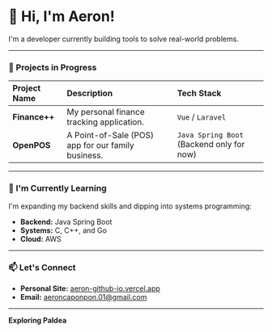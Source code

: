 # 👋 Hi, I'm Aeron!

I'm a developer currently building tools to solve real-world problems.

---

### 🔭 Projects in Progress

| Project Name | Description | Tech Stack |
| :--- | :--- | :--- |
| **Finance++** | My personal finance tracking application. | `Vue` / `Laravel` |
| **OpenPOS** | A Point-of-Sale (POS) app for our family business. | `Java Spring Boot` (Backend only for now) |

---

### 🌱 I'm Currently Learning

I'm expanding my backend skills and dipping into systems programming:
- **Backend:** Java Spring Boot
- **Systems:** C, C++, and Go
- **Cloud:** AWS

---

### 📫 Let's Connect

- **Personal Site:** [aeron-github-io.vercel.app](https://aeron-github-io.vercel.app/)
- **Email:** aeroncaponpon.01@gmail.com

---

**Exploring Paldea**
